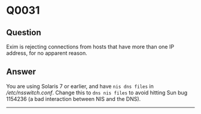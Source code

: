 Q0031
=====

Question
--------

Exim is rejecting connections from hosts that have more than one IP
address, for no apparent reason.

Answer
------

You are using Solaris 7 or earlier, and have `nis dns files` in
*/etc/nsswitch.conf*. Change this to `dns nis files` to avoid hitting
Sun bug 1154236 (a bad interaction between NIS and the DNS).

* * * * *
